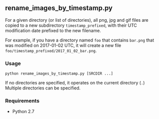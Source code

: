 ## rename_images_by_timestamp.py ##

For a given directory (or list of directories), all png, jpg and gif files are copied to a new subdirectory `timestamp_prefixed`, with their UTC modification date prefixed to the new filename.

For example, if you have a directory named `foo` that contains `bar.png` that was modified on 2017-01-02 UTC, it will create a new file `foo/timestamp_prefixed/2017_01_02_bar.png`.

### Usage ###

`python rename_images_by_timestamp.py [SRCDIR ...]`

If no directories are specified, it operates on the current directory (`.`)
Multiple directories can be specified.

### Requirements ###
* Python 2.7